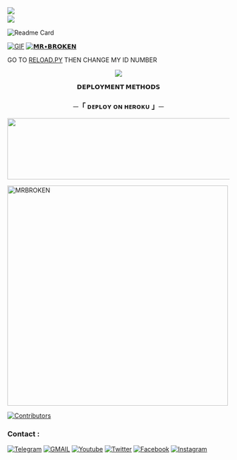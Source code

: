<img src="https://user-images.githubusercontent.com/73097560/115834477-dbab4500-a447-11eb-908a-139a6edaec5c.gif"> 
<img src="https://camo.githubusercontent.com/82291b0fe831bfc6781e07fc5090cbd0a8b912bb8b8d4fec0696c881834f81ac/68747470733a2f2f70726f626f742e6d656469612f394575424971676170492e676966" width="800" height="3">
<img src="https://user-images.githubusercontent.com/73097560/115834477-dbab4500-a447-11eb-908a-139a6edaec5c.gif">

![Readme Card](https://github-readme-stats.vercel.app/api/pin/?username=DAXXTEAM&repo=DAXXMUSIC&theme=flag-india)

[![GIF](https://github.com/ASAD0111/DAXXMUSIC/blob/main/DAXXTEAM.gif)](https://github.com/ASAD0111)
   [![𝗠𝗥•𝗕𝗥𝗢𝗞𝗘𝗡](https://github-stats-alpha.vercel.app/api?username=ASAD0111 "MRBROKEN")](https://github-stats-alpha.vercel.app/api?username=ASAD0111 "MRBROKEN")





GO TO [RELOAD.PY](https://github.com/Asad0111/DAXXMUSIC/blob/Master/DAXXMUSIC/plugins/tools/reload.py) THEN CHANGE MY ID NUMBER 

<p align="center">
  <img src="[https://telegra.ph/file/b80e60b66381007c9504a.jpg]">
</p>

<p align="center">
<b>𝗗𝗘𝗣𝗟𝗢𝗬𝗠𝗘𝗡𝗧 𝗠𝗘𝗧𝗛𝗢𝗗𝗦</b>
</p>

<h3 align="center">
    ─「 ᴅᴇᴩʟᴏʏ ᴏɴ ʜᴇʀᴏᴋᴜ 」─
</h3>

<p align="center"><a href="https://dashboard.heroku.com/new?template=https://github.com/ASAD0111/DAXXMUSIC"> <img src="https://img.shields.io/badge/Deploy%20On%20Heroku-green?style=for-the-badge&logo=heroku" width="520" height="138.45"/></a></p>

<p><img width="500" align="center" src="https://github-readme-stats.vercel.app/api/top-langs?username=ASAD0111&show_icons=true&locale=en&layout=compact" alt="MRBROKEN" /></p>

[![Contributors](https://contrib.rocks/image?repo=ASAD0111/DAXXMUSIC)](https://github.com/ASAD0111/DAXXMUSIC/graphs/contributors)

### Contact :
<a href="https://t.me/+u6mIC9k6FhozYTM9"><img title="Telegram" src="https://img.shields.io/badge/Telegram-%23000000.svg?&style=for-the-badge&logo=telegram&logoColor=61DAFB"></a>
<a href="https://mail.google.com/mail/?view=cm&fs=1&to=ASADSSIDD@gmail.com"><img title="GMAIL" src="https://img.shields.io/badge/Gmail-D14836?style=for-the-badge&logo=gmail&logoColor=white"></a>
<a href="https://youtube.com/AIMSTUDIOPRO"><img title="Youtube" src="https://img.shields.io/badge/youtube-%230077B5.svg?&style=for-the-badge&logo=youtube&logoColor=white"></a>
<a href="https://twitter.com/"><img title="Twitter" src="https://img.shields.io/badge/Twitter-12100E?style=for-the-badge&logo=twitter&logoColor=white"></a>
<a href="https://facebook.com/"><img title="Facebook" src="https://img.shields.io/badge/facebook-%231877F2.svg?&style=for-the-badge&logo=facebook&logoColor=white"></a>
<a href="https://instagram.com/IG_.MR.BROKEN"><img title="Instagram" src="https://img.shields.io/badge/instagram-%23E4405F.svg?&style=for-the-badge&logo=instagram&logoColor=white"></a>


